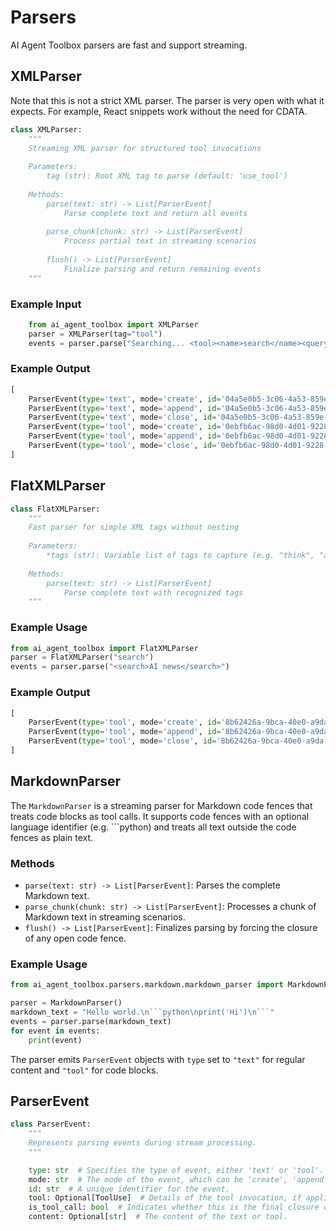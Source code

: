 # Parsers

AI Agent Toolbox parsers are fast and support streaming.

## XMLParser

Note that this is not a strict XML parser. The parser is very open with what it expects. For example, React snippets work without the need for CDATA.

```python
class XMLParser:
    """
    Streaming XML parser for structured tool invocations
    
    Parameters:
        tag (str): Root XML tag to parse (default: 'use_tool')
    
    Methods:
        parse(text: str) -> List[ParserEvent]
            Parse complete text and return all events
            
        parse_chunk(chunk: str) -> List[ParserEvent]
            Process partial text in streaming scenarios
            
        flush() -> List[ParserEvent]
            Finalize parsing and return remaining events
    """
```

### Example Input
```python
    from ai_agent_toolbox import XMLParser
    parser = XMLParser(tag="tool")
    events = parser.parse("Searching... <tool><name>search</name><query>AI news</query></tool>")
```
### Example Output

```python
[
    ParserEvent(type='text', mode='create', id='04a5e0b5-3c06-4a53-859e-90f8f28d400b', tool=None, is_tool_call=False, content=None),
    ParserEvent(type='text', mode='append', id='04a5e0b5-3c06-4a53-859e-90f8f28d400b', tool=None, is_tool_call=False, content='Searching... '),
    ParserEvent(type='text', mode='close', id='04a5e0b5-3c06-4a53-859e-90f8f28d400b', tool=None, is_tool_call=False, content=None),
    ParserEvent(type='tool', mode='create', id='0ebfb6ac-98d0-4d01-9228-08a1826fce32', tool=None, is_tool_call=False, content='search'),
    ParserEvent(type='tool', mode='append', id='0ebfb6ac-98d0-4d01-9228-08a1826fce32', tool=None, is_tool_call=False, content='AI news'),
    ParserEvent(type='tool', mode='close', id='0ebfb6ac-98d0-4d01-9228-08a1826fce32', tool=ToolUse(name='search', args={'query': 'AI news'}), is_tool_call=True, content=None)
]
```

## FlatXMLParser

```python
class FlatXMLParser:
    """
    Fast parser for simple XML tags without nesting
    
    Parameters:
        *tags (str): Variable list of tags to capture (e.g. "think", "action")
    
    Methods:
        parse(text: str) -> List[ParserEvent]
            Parse complete text with recognized tags
    """
```

### Example Usage
```python
from ai_agent_toolbox import FlatXMLParser
parser = FlatXMLParser("search")
events = parser.parse("<search>AI news</search>")
```

### Example Output
```python
[
    ParserEvent(type='tool', mode='create', id='8b62426a-9bca-40e0-a9da-b2a57c6e3ba3', tool=None, is_tool_call=False, content=None),
    ParserEvent(type='tool', mode='append', id='8b62426a-9bca-40e0-a9da-b2a57c6e3ba3', tool=None, is_tool_call=False, content='AI news'),
    ParserEvent(type='tool', mode='close', id='8b62426a-9bca-40e0-a9da-b2a57c6e3ba3', tool=ToolUse(name='search', args={'content': 'AI news'}), is_tool_call=True, content='AI news')
]
```

## MarkdownParser

The `MarkdownParser` is a streaming parser for Markdown code fences that treats code blocks as tool calls.
It supports code fences with an optional language identifier (e.g. ```python) and treats all text outside
the code fences as plain text.

### Methods

* `parse(text: str) -> List[ParserEvent]`: Parses the complete Markdown text.
* `parse_chunk(chunk: str) -> List[ParserEvent]`: Processes a chunk of Markdown text in streaming scenarios.
* `flush() -> List[ParserEvent]`: Finalizes parsing by forcing the closure of any open code fence.

### Example Usage

```python
from ai_agent_toolbox.parsers.markdown.markdown_parser import MarkdownParser

parser = MarkdownParser()
markdown_text = "Hello world.\n```python\nprint('Hi')\n```"
events = parser.parse(markdown_text)
for event in events:
    print(event)
```

The parser emits `ParserEvent` objects with `type` set to `"text"` for regular content and `"tool"` for code blocks.

## ParserEvent

```python
class ParserEvent:
    """
    Represents parsing events during stream processing.
    """

    type: str  # Specifies the type of event, either 'text' or 'tool'.
    mode: str  # The mode of the event, which can be 'create', 'append', or 'close'.
    id: str  # A unique identifier for the event.
    tool: Optional[ToolUse]  # Details of the tool invocation, if applicable.
    is_tool_call: bool  # Indicates whether this is the final closure of a tool.
    content: Optional[str]  # The content of the text or tool.
```

